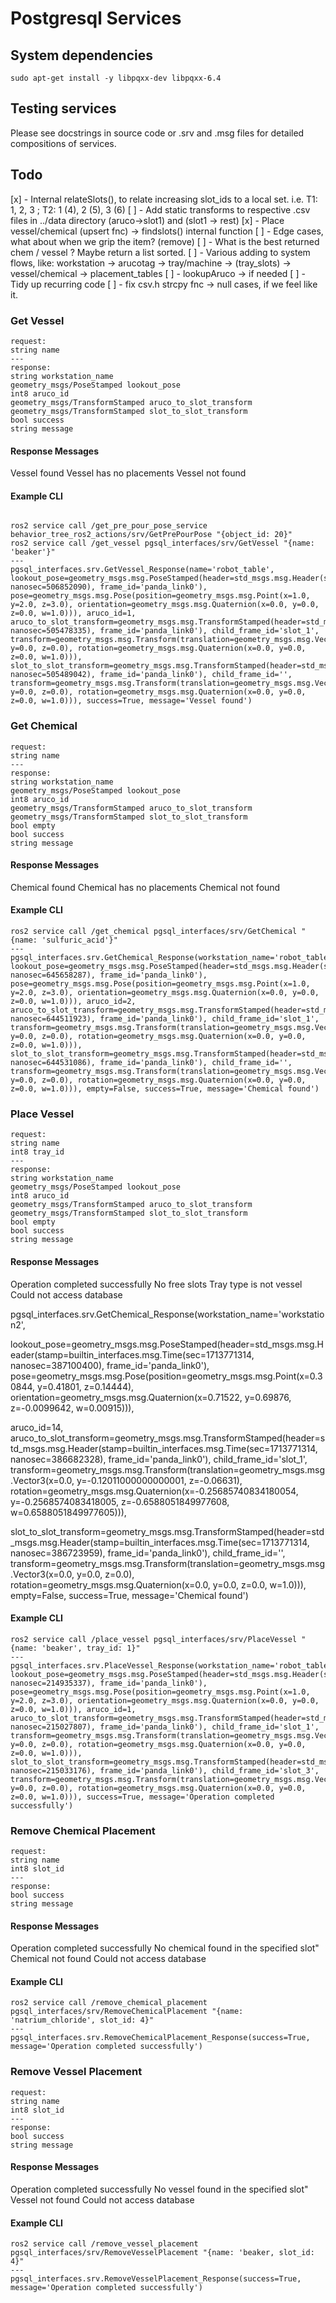# Postgresql Services

## System dependencies
```
sudo apt-get install -y libpqxx-dev libpqxx-6.4
```

## Testing services
Please see docstrings in source code or .srv and .msg files for detailed compositions of services. 

## Todo
[x] - Internal relateSlots(), to relate increasing slot_ids to a local set. i.e. T1: 1, 2, 3 ; T2: 1 (4), 2 (5), 3 (6)
[ ] - Add static transforms to respective .csv files in ../data directory (aruco->slot1) and (slot1 -> rest)
[x] - Place vessel/chemical (upsert fnc) -> findslots() internal function
[ ] - Edge cases, what about when we grip the item? (remove)
[ ] - What is the best returned chem / vessel ? Maybe return a list sorted. 
[ ] - Various adding to system flows, like: workstation -> arucotag -> tray/machine -> (tray_slots) -> vessel/chemical -> placement_tables
[ ] - lookupAruco -> if needed
[ ] - Tidy up recurring code
[ ] - fix csv.h strcpy fnc -> null cases, if we feel like it. 


### Get Vessel
```
request: 
string name
---
response:
string workstation_name
geometry_msgs/PoseStamped lookout_pose               
int8 aruco_id                                                       
geometry_msgs/TransformStamped aruco_to_slot_transform              
geometry_msgs/TransformStamped slot_to_slot_transform         
bool success
string message
```

#### Response Messages
Vessel found
Vessel has no placements
Vessel not found

#### Example CLI
```

ros2 service call /get_pre_pour_pose_service behavior_tree_ros2_actions/srv/GetPrePourPose "{object_id: 20}"
ros2 service call /get_vessel pgsql_interfaces/srv/GetVessel "{name: 'beaker'}"
---
pgsql_interfaces.srv.GetVessel_Response(name='robot_table', lookout_pose=geometry_msgs.msg.PoseStamped(header=std_msgs.msg.Header(stamp=builtin_interfaces.msg.Time(sec=1711448538, nanosec=506852090), frame_id='panda_link0'), pose=geometry_msgs.msg.Pose(position=geometry_msgs.msg.Point(x=1.0, y=2.0, z=3.0), orientation=geometry_msgs.msg.Quaternion(x=0.0, y=0.0, z=0.0, w=1.0))), aruco_id=1, aruco_to_slot_transform=geometry_msgs.msg.TransformStamped(header=std_msgs.msg.Header(stamp=builtin_interfaces.msg.Time(sec=1711448538, nanosec=505478335), frame_id='panda_link0'), child_frame_id='slot_1', transform=geometry_msgs.msg.Transform(translation=geometry_msgs.msg.Vector3(x=0.7000000000000001, y=0.0, z=0.0), rotation=geometry_msgs.msg.Quaternion(x=0.0, y=0.0, z=0.0, w=1.0))), slot_to_slot_transform=geometry_msgs.msg.TransformStamped(header=std_msgs.msg.Header(stamp=builtin_interfaces.msg.Time(sec=1711448538, nanosec=505489042), frame_id='panda_link0'), child_frame_id='', transform=geometry_msgs.msg.Transform(translation=geometry_msgs.msg.Vector3(x=0.0, y=0.0, z=0.0), rotation=geometry_msgs.msg.Quaternion(x=0.0, y=0.0, z=0.0, w=1.0))), success=True, message='Vessel found')
```

### Get Chemical
```
request: 
string name
---
response:
string workstation_name
geometry_msgs/PoseStamped lookout_pose               
int8 aruco_id                                                       
geometry_msgs/TransformStamped aruco_to_slot_transform              
geometry_msgs/TransformStamped slot_to_slot_transform   
bool empty      
bool success
string message
```

#### Response Messages
Chemical found
Chemical has no placements
Chemical not found

#### Example CLI
```
ros2 service call /get_chemical pgsql_interfaces/srv/GetChemical "{name: 'sulfuric_acid'}"
---
pgsql_interfaces.srv.GetChemical_Response(workstation_name='robot_table', lookout_pose=geometry_msgs.msg.PoseStamped(header=std_msgs.msg.Header(stamp=builtin_interfaces.msg.Time(sec=1711451806, nanosec=645658287), frame_id='panda_link0'), pose=geometry_msgs.msg.Pose(position=geometry_msgs.msg.Point(x=1.0, y=2.0, z=3.0), orientation=geometry_msgs.msg.Quaternion(x=0.0, y=0.0, z=0.0, w=1.0))), aruco_id=2, aruco_to_slot_transform=geometry_msgs.msg.TransformStamped(header=std_msgs.msg.Header(stamp=builtin_interfaces.msg.Time(sec=1711451806, nanosec=644511923), frame_id='panda_link0'), child_frame_id='slot_1', transform=geometry_msgs.msg.Transform(translation=geometry_msgs.msg.Vector3(x=0.5, y=0.0, z=0.0), rotation=geometry_msgs.msg.Quaternion(x=0.0, y=0.0, z=0.0, w=1.0))), slot_to_slot_transform=geometry_msgs.msg.TransformStamped(header=std_msgs.msg.Header(stamp=builtin_interfaces.msg.Time(sec=1711451806, nanosec=644531086), frame_id='panda_link0'), child_frame_id='', transform=geometry_msgs.msg.Transform(translation=geometry_msgs.msg.Vector3(x=0.0, y=0.0, z=0.0), rotation=geometry_msgs.msg.Quaternion(x=0.0, y=0.0, z=0.0, w=1.0))), empty=False, success=True, message='Chemical found')

```

### Place Vessel
```
request:
string name
int8 tray_id
---
response:
string workstation_name
geometry_msgs/PoseStamped lookout_pose               
int8 aruco_id                                                       
geometry_msgs/TransformStamped aruco_to_slot_transform              
geometry_msgs/TransformStamped slot_to_slot_transform   
bool empty      
bool success
string message
```

#### Response Messages
Operation completed successfully
No free slots
Tray type is not vessel
Could not access database


pgsql_interfaces.srv.GetChemical_Response(workstation_name='workstation2', 

lookout_pose=geometry_msgs.msg.PoseStamped(header=std_msgs.msg.Header(stamp=builtin_interfaces.msg.Time(sec=1713771314, nanosec=387100400), frame_id='panda_link0'), pose=geometry_msgs.msg.Pose(position=geometry_msgs.msg.Point(x=0.30844, y=0.41801, z=0.14444), orientation=geometry_msgs.msg.Quaternion(x=0.71522, y=0.69876, z=-0.0099642, w=0.00915))), 

aruco_id=14, 
aruco_to_slot_transform=geometry_msgs.msg.TransformStamped(header=std_msgs.msg.Header(stamp=builtin_interfaces.msg.Time(sec=1713771314, nanosec=386682328), frame_id='panda_link0'), child_frame_id='slot_1', transform=geometry_msgs.msg.Transform(translation=geometry_msgs.msg.Vector3(x=0.0, y=-0.12011000000000001, z=-0.06631), rotation=geometry_msgs.msg.Quaternion(x=-0.25685740834180054, y=-0.2568574083418005, z=-0.6588051849977608, w=0.6588051849977605))), 

slot_to_slot_transform=geometry_msgs.msg.TransformStamped(header=std_msgs.msg.Header(stamp=builtin_interfaces.msg.Time(sec=1713771314, nanosec=386723959), frame_id='panda_link0'), child_frame_id='', transform=geometry_msgs.msg.Transform(translation=geometry_msgs.msg.Vector3(x=0.0, y=0.0, z=0.0), rotation=geometry_msgs.msg.Quaternion(x=0.0, y=0.0, z=0.0, w=1.0))), empty=False, success=True, message='Chemical found')


#### Example CLI

```
ros2 service call /place_vessel pgsql_interfaces/srv/PlaceVessel "{name: 'beaker', tray_id: 1}"
---
pgsql_interfaces.srv.PlaceVessel_Response(workstation_name='robot_table', lookout_pose=geometry_msgs.msg.PoseStamped(header=std_msgs.msg.Header(stamp=builtin_interfaces.msg.Time(sec=1711456628, nanosec=214935337), frame_id='panda_link0'), pose=geometry_msgs.msg.Pose(position=geometry_msgs.msg.Point(x=1.0, y=2.0, z=3.0), orientation=geometry_msgs.msg.Quaternion(x=0.0, y=0.0, z=0.0, w=1.0))), aruco_id=1, aruco_to_slot_transform=geometry_msgs.msg.TransformStamped(header=std_msgs.msg.Header(stamp=builtin_interfaces.msg.Time(sec=1711456628, nanosec=215027807), frame_id='panda_link0'), child_frame_id='slot_1', transform=geometry_msgs.msg.Transform(translation=geometry_msgs.msg.Vector3(x=0.7000000000000001, y=0.0, z=0.0), rotation=geometry_msgs.msg.Quaternion(x=0.0, y=0.0, z=0.0, w=1.0))), slot_to_slot_transform=geometry_msgs.msg.TransformStamped(header=std_msgs.msg.Header(stamp=builtin_interfaces.msg.Time(sec=1711456628, nanosec=215033176), frame_id='panda_link0'), child_frame_id='slot_3', transform=geometry_msgs.msg.Transform(translation=geometry_msgs.msg.Vector3(x=3.0, y=0.0, z=0.0), rotation=geometry_msgs.msg.Quaternion(x=0.0, y=0.0, z=0.0, w=1.0))), success=True, message='Operation completed successfully')
```


### Remove Chemical Placement

```
request:
string name
int8 slot_id
---
response:
bool success
string message
```

#### Response Messages
Operation completed successfully
No chemical found in the specified slot"
Chemical not found 
Could not access database


#### Example CLI

```
ros2 service call /remove_chemical_placement pgsql_interfaces/srv/RemoveChemicalPlacement "{name: 'natrium_chloride', slot_id: 4}"
---
pgsql_interfaces.srv.RemoveChemicalPlacement_Response(success=True, message='Operation completed successfully')
```

### Remove Vessel Placement

```
request:
string name
int8 slot_id
---
response:
bool success
string message
```

#### Response Messages
Operation completed successfully
No vessel found in the specified slot"
Vessel not found 
Could not access database


#### Example CLI

```
ros2 service call /remove_vessel_placement pgsql_interfaces/srv/RemoveVesselPlacement "{name: 'beaker, slot_id: 4}"
---
pgsql_interfaces.srv.RemoveVesselPlacement_Response(success=True, message='Operation completed successfully')
```

